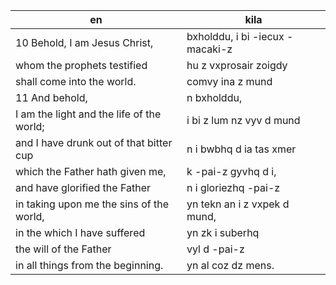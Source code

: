 en | kila
--- | ---
10 Behold, I am Jesus Christ, | bxholddu, i bi -iecux -macaki-z
whom the prophets testified | hu z vxprosair zoigdy
shall come into the world. | comvy ina z mund
11 And behold, | n bxholddu,
I am the light and the life of the world; | i bi z lum nz vyv d mund
and I have drunk out of that bitter cup | n i bwbhq d ia tas xmer
which the Father hath given me, | k -pai-z gyvhq d i,
and have glorified the Father | n i gloriezhq -pai-z
in taking upon me the sins of the world, | yn tekn an i z vxpek d mund,
in the which I have suffered | yn zk i suberhq
the will of the Father | vyl d -pai-z
in all things from the beginning. | yn al coz dz mens.